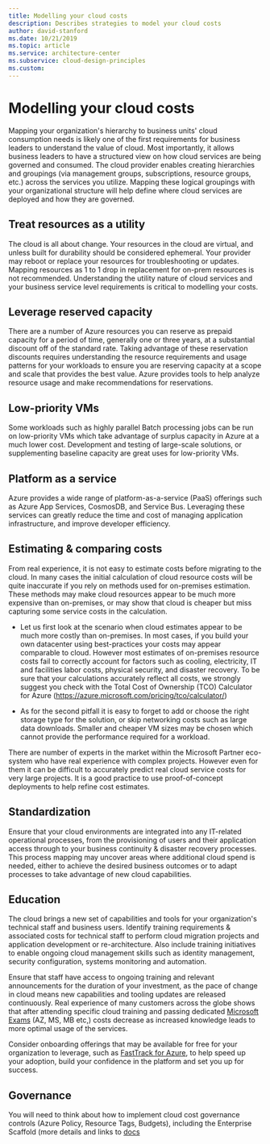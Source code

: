 ```yaml
---
title: Modelling your cloud costs
description: Describes strategies to model your cloud costs
author: david-stanford
ms.date: 10/21/2019
ms.topic: article
ms.service: architecture-center
ms.subservice: cloud-design-principles
ms.custom: 
---
```


# Modelling your cloud costs

Mapping your organization's hierarchy to business units' cloud consumption needs is likely one of the first requirements for business leaders to understand the value of cloud. Most importantly, it allows business leaders to have a structured view on how cloud services are being governed and consumed. The cloud provider enables creating hierarchies and groupings (via management groups, subscriptions, resource groups, etc.) across the services you utilize. Mapping these logical groupings with your organizational structure will help define where cloud services are deployed and how they are governed.

## Treat resources as a utility

The cloud is all about change. Your resources in the cloud are virtual, and unless built for durability should be considered ephemeral. Your provider may reboot or replace your resources for troubleshooting or updates. Mapping resources as 1 to 1 drop in replacement for on-prem resources is not recommended. Understanding the utility nature of cloud services and your business service level requirements is critical to modelling your costs.

## Leverage reserved capacity

There are a number of Azure resources you can reserve as prepaid capacity for a period of time, generally one or three years, at a substantial discount off of the standard rate. Taking advantage of these reservation discounts requires understanding the resource requirements and usage patterns for your workloads to ensure you are reserving capacity at a scope and scale that provides the best value. Azure provides tools to help analyze resource usage and make recommendations for reservations.

## Low-priority VMs

Some workloads such as highly parallel Batch processing jobs can be run on low-priority VMs which take advantage of surplus capacity in Azure at a much lower cost. Development and testing of large-scale solutions, or supplementing baseline capacity are great uses for low-priority VMs.  

## Platform as a service

Azure provides a wide range of platform-as-a-service (PaaS) offerings such as Azure App Services, CosmosDB, and Service Bus. Leveraging these services can greatly reduce the time and cost of managing application infrastructure, and improve developer efficiency.

## Estimating & comparing costs

From real experience, it is not easy to estimate costs before migrating to the cloud. In many cases the initial calculation of cloud resource costs will be quite inaccurate if you rely on methods used for on-premises estimation. These methods may make cloud resources appear to be much more expensive than on-premises, or may show that cloud is cheaper but miss capturing some service costs in the calculation.

- Let us first look at the scenario when cloud estimates appear to be much more costly than on-premises. In most cases, if you build your own datacenter using best-practices your costs may appear comparable to cloud. However most estimates of on-premises resource costs fail to correctly account for factors such as cooling, electricity, IT and facilities labor costs, physical security, and disaster recovery. To be sure that your calculations accurately reflect all costs, we strongly suggest you check with the Total Cost of Ownership (TCO) Calculator for Azure (https://azure.microsoft.com/pricing/tco/calculator/)  

- As for the second pitfall it is easy to forget to add or choose the right storage type for the solution, or skip networking costs such as large data downloads. Smaller and cheaper VM sizes may be chosen which cannot provide the performance required for a workload.   

There are number of experts in the market within the Microsoft Partner eco-system who have real experience with complex projects. However even for them it can be difficult to accurately predict real cloud service costs for very large projects. It is a good practice to use proof-of-concept deployments to help refine cost estimates.

## Standardization

Ensure that your cloud environments are integrated into any IT-related operational processes, from the provisioning of users and their application access through to your business continuity & disaster recovery processes. This process mapping may uncover areas where additional cloud spend is needed, either to achieve the desired business outcomes or to adapt processes to take advantage of new cloud capabilities.

## Education

The cloud brings a new set of capabilities and tools for your organization's technical staff and business users. Identify training requirements & associated costs for technical staff to perform cloud migration projects and application development or re-architecture. Also include training initiatives to enable ongoing cloud management skills such as identity management, security configuration, systems monitoring and automation.

Ensure that staff have access to ongoing training and relevant announcements for the duration of your investment, as the pace of change in cloud means new capabilities and tooling updates are released continuously. Real experience of many customers across the globe shows that after attending specific cloud training and passing dedicated [Microsoft Exams](https://www.microsoft.com/learning/exam-list.aspx) (AZ, MS, MB etc,) costs decrease as increased knowledge leads to more optimal usage of the services.

Consider onboarding offerings that may be available for free for your organization to leverage, such as [FastTrack for Azure](https://azure.microsoft.com/programs/azure-fasttrack/partners/), to help speed up your adoption, build your confidence in the platform and set you up for success.

## Governance

You will need to think about how to implement cloud cost governance controls (Azure Policy, Resource Tags, Budgets), including the Enterprise Scaffold (more details and links to [docs](/azure/cost-management/tutorial-acm-create-budgets?toc=/azure/billing/TOC.json)